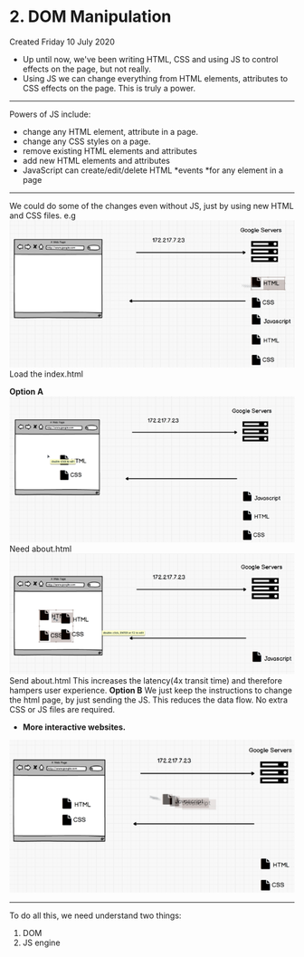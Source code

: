 # 2. DOM Manipulation
Created Friday 10 July 2020


* Up until now, we've been writing HTML, CSS and using JS to control effects on the page, but not really.
* Using JS we can change everything from HTML elements, attributes to CSS effects on the page. This is truly a power.


*****

Powers of JS include:

* change any HTML element, attribute in a page.
* change any CSS styles on a page.
* remove existing HTML elements and attributes
* add new HTML elements and attributes
* JavaScript can create/edit/delete HTML *events *for any element in a page


*****

We could do some of the changes even without JS, just by using new HTML and CSS files.
e.g
![](assets/2_DOM_Manipulation-image-1.png)
Load the index.html

**Option A**
![](assets/2_DOM_Manipulation-image-2.png)
Need about.html
![](assets/2_DOM_Manipulation-image-3.png)
Send about.html
This increases the latency(4x transit time) and therefore hampers user experience.
**Option B**
We just keep the instructions to change the html page, by just sending the JS. This reduces the data flow. No extra CSS or JS files are required.

* **More interactive websites.**

![](assets/2_DOM_Manipulation-image-4.png)

*****

To do all this, we need understand two things:

1. DOM
2. JS engine


